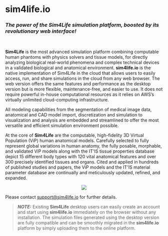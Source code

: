 # **sim4life.io** 

<!-- https://zmt.swiss/sim4life/ -->
### *The power of the **Sim4Life** simulation platform, boosted by its revolutionary web interface!*

<br>

**Sim4Life** is the most advanced simulation platform combining computable human phantoms with physics solvers and tissue models, for directly analyzing biological real-world phenomena and complex technical devices in a validated biological and anatomical environment. **sim4life.io** is the native implementation of Sim4Life in the cloud that allows users to easily access, run, and share simulations in the cloud from any web browser. The web version offers the same features and performance as the desktop version but is more flexible, maintenance-free, and easier to use. It does not require powerful in-house computational resources as it relies on AWS’s virtually unlimited cloud-computing infrastructure. 

All modeling capabilities from the segmentation of medical image data, anatomical and CAD model import, discretization and simulation to visualization and analysis are embedded and streamlined to offer the most versatile and efficient simulation environment possible.

At the core of **Sim4Life** are the computable, high-fidelity 3D Virtual Population (ViP) human anatomical models. Carefully selected to fully represent global variations in human anatomy, the fully posable, morphable, and validated ViP models along with the IT'IS tissue properties database depict 15 different body types with 120 vital anatomical features and over 300 precisely identified tissues and organs. Cited and applied in hundreds of published studies and papers, the ViP models and the IT'IS material parameter database are continually and meticulously updated, refined, and expanded. 

<p align="center">  <img src="assets/vip3.png"> </p>

Please contact support@sim4life.io for further details.


> **_NOTE:_** Existing **Sim4Life** desktop users can easily create an account and start using **sim4life.io**  immediately on the browser without any installation. The simulation files generated using the desktop version are fully compatible and can be smoothly migrated in the **sim4life.io** platform by simply uploading them to the online platform.

<!-- <p align="center">  <img src="assets/sim4lifeio.gif"> </p>



<!-- https://zmt.swiss/in-silico/ 
It is the first computational life sciences platform integrating computable human phantoms with the most powerful physics solvers and the most advanced tissue models for directly analyzing biological real-world phenomena and complex technical devices in a 3D validated biological and anatomical environment.

<br>
<p align="center">
  <img src="https://zmt.swiss/assets/images/in-silico/_resampled/ResizedImageWzkzMCwxNThd/S4LFlowchart.png" width="90%" />
</p>
<br>

All modeling capabilities from the segmentation of medical image data, anatomical and CAD model import, discretization and simulation to visualization and analysis are embedded and streamlined to offer the most versatile and efficient simulation environment possible.

At the core of Sim4Life are the computable, high-fidelity 3D Virtual Population (ViP) human anatomical models. Carefully selected to fully represent global variations in human anatomy, the fully posable, morphable, and validated ViP models along with the IT'IS tissue properties database depict 15 different body types with 120 vital anatomical features and over 300 precisely identified tissues and organs. Cited and applied in hundreds of published studies and papers, the ViP models and the IT'IS material parameter database are continually and meticulously updated, refined, and expanded. 

Please contact support@sim4life.io for further details.

-->



<!-- https://zmt.swiss/academic/s4l-academic/sim4life-light/ -->


